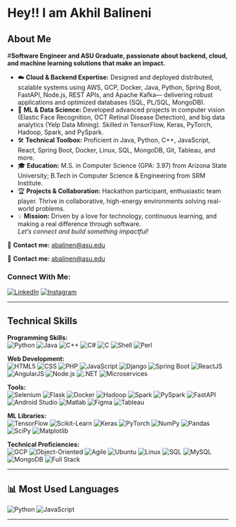 # Hey!! I am Akhil Balineni
## About Me
#**Software Engineer and ASU Graduate, passionate about backend, cloud, and machine learning solutions that make an impact.**

- ☁️ **Cloud & Backend Expertise:** Designed and deployed distributed, scalable systems using AWS, GCP, Docker, Java, Python, Spring Boot, FastAPI, Node.js, REST APIs, and Apache Kafka— delivering robust applications and optimized databases (SQL, PL/SQL, MongoDB).
- 🤖 **ML & Data Science:** Developed advanced projects in computer vision (Elastic Face Recognition, OCT Retinal Disease Detection), and big data analytics (Yelp Data Mining). Skilled in TensorFlow, Keras, PyTorch, Hadoop, Spark, and PySpark.
- 🛠️ **Technical Toolbox:** Proficient in Java, Python, C++, JavaScript, React, Spring Boot, Docker, Linux, SQL, MongoDB, Git, Tableau, and more.
- 🎓 **Education:** M.S. in Computer Science (GPA: 3.97) from Arizona State University; B.Tech in Computer Science & Engineering from SRM Institute.
- 🏆 **Projects & Collaboration:** Hackathon participant, enthusiastic team player. Thrive in collaborative, high-energy environments solving real-world problems.
- 💡 **Mission:** Driven by a love for technology, continuous learning, and making a real difference through software.  
  *Let’s connect and build something impactful!*

🔹 **Contact me:** [abalinen@asu.edu](mailto:abalinen@asu.edu)

🔹 **Contact me:** [abalinen@asu.edu](mailto:abalinen@asu.edu)

### Connect With Me:
[![LinkedIn](https://img.shields.io/badge/-LinkedIn-blue?logo=linkedin&logoColor=white)](https://linkedin.com/in/akhil-balineni-a69a09206)
[![Instagram](https://img.shields.io/badge/-Instagram-red?logo=instagram&logoColor=white)](#)

---

## Technical Skills

**Programming Skills:**  
![Python](https://img.shields.io/badge/-Python-black?logo=python)
![Java](https://img.shields.io/badge/-Java-black?logo=java)
![C++](https://img.shields.io/badge/-C%2B%2B-black?logo=c%2B%2B)
![C#](https://img.shields.io/badge/-C%23-black?logo=c-sharp)
![C](https://img.shields.io/badge/-C-black?logo=c)
![Shell](https://img.shields.io/badge/-Shell-black?logo=gnu-bash)
![Perl](https://img.shields.io/badge/-Perl-black?logo=perl)

**Web Development:**  
![HTML5](https://img.shields.io/badge/-HTML5-black?logo=html5)
![CSS](https://img.shields.io/badge/-CSS-white?logo=css3)
![PHP](https://img.shields.io/badge/-PHP-black?logo=php)
![JavaScript](https://img.shields.io/badge/-JavaScript-black?logo=javascript)
![Django](https://img.shields.io/badge/-Django-black?logo=django)
![Spring Boot](https://img.shields.io/badge/-Springboot-black?logo=spring)
![ReactJS](https://img.shields.io/badge/-React-black?logo=react)
![AngularJS](https://img.shields.io/badge/-AngularJS-black?logo=angular)
![Node.js](https://img.shields.io/badge/-Node.js-black?logo=node.js)
![.NET](https://img.shields.io/badge/-.NET-black?logo=dotnet)
![Microservices](https://img.shields.io/badge/-Microservices-black?logo=docker)

**Tools:**  
![Selenium](https://img.shields.io/badge/-Selenium-black?logo=selenium)
![Flask](https://img.shields.io/badge/-Flask-white?logo=flask)
![Docker](https://img.shields.io/badge/-Docker-black?logo=docker)
![Hadoop](https://img.shields.io/badge/-Hadoop-black?logo=apachehadoop)
![Spark](https://img.shields.io/badge/-Spark-black?logo=apachespark)
![PySpark](https://img.shields.io/badge/-PySpark-black?logo=python)
![FastAPI](https://img.shields.io/badge/-FastAPI-black?logo=fastapi)
![Android Studio](https://img.shields.io/badge/-Android%20Studio-black?logo=androidstudio)
![Matlab](https://img.shields.io/badge/-Matlab-black?logo=matlab)
![Figma](https://img.shields.io/badge/-Figma-black?logo=figma)
![Tableau](https://img.shields.io/badge/-Tableau-black?logo=tableau)

**ML Libraries:**  
![TensorFlow](https://img.shields.io/badge/-Tensorflow-black?logo=tensorflow)
![Scikit-Learn](https://img.shields.io/badge/-Scikit--Learn-white?logo=scikit-learn)
![Keras](https://img.shields.io/badge/-Keras-black?logo=keras)
![PyTorch](https://img.shields.io/badge/-PyTorch-black?logo=pytorch)
![NumPy](https://img.shields.io/badge/-NumPy-black?logo=numpy)
![Pandas](https://img.shields.io/badge/-Pandas-black?logo=pandas)
![SciPy](https://img.shields.io/badge/-SciPy-black?logo=scipy)
![Matplotlib](https://img.shields.io/badge/-Matplotlib-black?logo=matplotlib)

**Technical Proficiencies:**  
![GCP](https://img.shields.io/badge/-GCP-black?logo=google-cloud)
![Object-Oriented](https://img.shields.io/badge/-OOP-black?logo=codewars)
![Agile](https://img.shields.io/badge/-Agile-black?logo=jira)
![Ubuntu](https://img.shields.io/badge/-Ubuntu-black?logo=ubuntu)
![Linux](https://img.shields.io/badge/-Linux-black?logo=linux)
![SQL](https://img.shields.io/badge/-SQL-black?logo=mysql)
![MySQL](https://img.shields.io/badge/-MySQL-black?logo=mysql)
![MongoDB](https://img.shields.io/badge/-MongoDB-black?logo=mongodb)
![Full Stack](https://img.shields.io/badge/-Full%20Stack%20Development-black?logo=github)


---
## 📊 Most Used Languages

![Python](https://img.shields.io/badge/-Python-black?logo=python)
![JavaScript](https://img.shields.io/badge/-JavaScript-black?logo=javascript)

---


